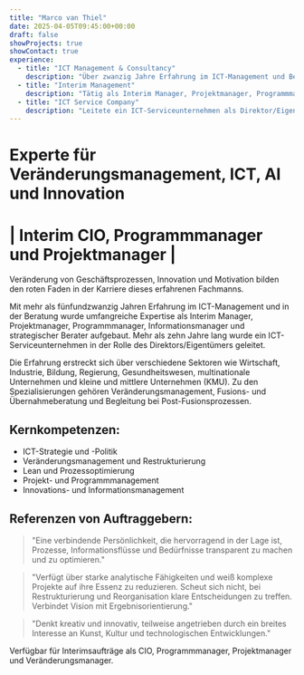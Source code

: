 ```yaml
---
title: "Marco van Thiel"
date: 2025-04-05T09:45:00+00:00
draft: false
showProjects: true
showContact: true
experience:
  - title: "ICT Management & Consultancy"
    description: "Über zwanzig Jahre Erfahrung im ICT-Management und Beratung"
  - title: "Interim Management"
    description: "Tätig als Interim Manager, Projektmanager, Programmmanager, Informationsmanager und strategischer Berater"
  - title: "ICT Service Company"
    description: "Leitete ein ICT-Serviceunternehmen als Direktor/Eigentümer für 10 Jahre"
---
```


# Experte für Veränderungsmanagement, ICT, AI und Innovation
# | Interim CIO, Programmmanager und Projektmanager |

Veränderung von Geschäftsprozessen, Innovation und Motivation bilden den roten Faden in der Karriere dieses erfahrenen Fachmanns.

Mit mehr als fünfundzwanzig Jahren Erfahrung im ICT-Management und in der Beratung wurde umfangreiche Expertise als Interim Manager, Projektmanager, Programmmanager, Informationsmanager und strategischer Berater aufgebaut. Mehr als zehn Jahre lang wurde ein ICT-Serviceunternehmen in der Rolle des Direktors/Eigentümers geleitet.

Die Erfahrung erstreckt sich über verschiedene Sektoren wie Wirtschaft, Industrie, Bildung, Regierung, Gesundheitswesen, multinationale Unternehmen und kleine und mittlere Unternehmen (KMU). Zu den Spezialisierungen gehören Veränderungsmanagement, Fusions- und Übernahmeberatung und Begleitung bei Post-Fusionsprozessen.

## Kernkompetenzen:

* ICT-Strategie und -Politik
* Veränderungsmanagement und Restrukturierung
* Lean und Prozessoptimierung
* Projekt- und Programmmanagement
* Innovations- und Informationsmanagement

## Referenzen von Auftraggebern:

> "Eine verbindende Persönlichkeit, die hervorragend in der Lage ist, Prozesse, Informationsflüsse und Bedürfnisse transparent zu machen und zu optimieren."

> "Verfügt über starke analytische Fähigkeiten und weiß komplexe Projekte auf ihre Essenz zu reduzieren. Scheut sich nicht, bei Restrukturierung und Reorganisation klare Entscheidungen zu treffen. Verbindet Vision mit Ergebnisorientierung."

> "Denkt kreativ und innovativ, teilweise angetrieben durch ein breites Interesse an Kunst, Kultur und technologischen Entwicklungen."

Verfügbar für Interimsaufträge als CIO, Programmmanager, Projektmanager und Veränderungsmanager.
